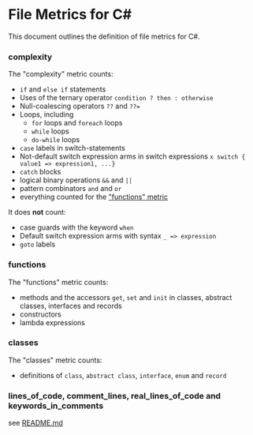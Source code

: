 # File Metrics for C#

This document outlines the definition of file metrics for C#.

### complexity

The "complexity" metric counts:

-   `if` and `else if` statements
-   Uses of the ternary operator `condition ? then : otherwise`
-   Null-coalescing operators `??` and `??=`
-   Loops, including
    -   `for` loops and `foreach` loops
    -   `while` loops
    -   `do-while` loops
-   `case` labels in switch-statements
-   Not-default switch expression arms in switch expressions `x switch { value1 => expression1, ...}`
-   `catch` blocks
-   logical binary operations `&&` and `||`
-   pattern combinators `and` and `or`
-   everything counted for the ["functions" metric](#functions)

It does **not** count:

-   case guards with the keyword `when`
-   Default switch expression arms with syntax `_ => expression`
-   `goto` labels

### functions

The "functions" metric counts:

-   methods and the accessors `get`, `set` and `init` in classes, abstract classes, interfaces and
    records
-   constructors
-   lambda expressions

### classes

The "classes" metric counts:

-   definitions of `class`, `abstract class`, `interface`, `enum` and `record`

### lines_of_code, comment_lines, real_lines_of_code and keywords_in_comments

see [README.md](../README.md)
